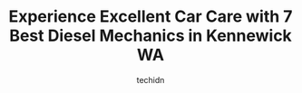---
layout: ampstory
image: https://images.unsplash.com/photo-1639928846412-63b3f15c6f21?ixlib=rb-4.0.3&ixid=MnwxMjA3fDB8MHxwaG90by1wYWdlfHx8fGVufDB8fHx8&auto=format&fit=crop&w=640&h=853&q=80
author: techidn
featured: false
description: Entrust your vehicle to the 7 best Diesel Mechanic in Kennewick WA, USA and experience the difference they can make. With their extensive knowledge, state-of-the-art facilities, and commitme
title: Experience Excellent Car Care with 7 Best Diesel Mechanics in Kennewick WA
cover:
   title: Experience Excellent Car Care with 7 Best Diesel Mechanics in Kennewick WA
   subtitle: Rickpate
   background: https://images.unsplash.com/photo-1639928846412-63b3f15c6f21?ixlib=rb-4.0.3&ixid=MnwxMjA3fDB8MHxwaG90by1wYWdlfHx8fGVufDB8fHx8&auto=format&fit=crop&w=640&h=853&q=80

pages: 
 - layout: thirds
   top: <h1>#1 Meyers Auto Tech</h1>
   bottom: "<p>I just had a new clutch put in my 08 Tacoma with 190k miles on it.  They did a great job and the service was second to none. Edwin and the technicians were awesome to wor</p>"
   background: https://www.knot35.com/toplist/wp-content/uploads/2023/06/best-diesel-mechanic-1-in-kennewick-wa-1685833550.jpeg
   backgroundblur: true
 - layout: thirds
   top: <h1>#2 360 Automotive & Repair</h1>
   bottom: "<p>6200 W Clearwater Ave, Kennewick, WA 99336, United States</p>"
   background: https://www.knot35.com/toplist/wp-content/uploads/2023/06/best-diesel-mechanic-2-in-kennewick-wa-1685833550.jpeg
   cta:
      link: https://www.knot35.com/toplist/experience-excellent-car-care-with-7-best-diesel-mechanics-in-kennewick-wa/
      text: Experience Excellent Car Care with 7 Best Diesel Mechanics in Kennewick WA
 - layout: thirds
   top: <h1>#3 Allied Automotive</h1>
   bottom: "<p>834 W Klamath Ave, Kennewick, WA 99336, United States</p>"
   background: https://www.knot35.com/toplist/wp-content/uploads/2023/06/best-diesel-mechanic-3-in-kennewick-wa-1685833550.jpeg
   cta:
      link: https://www.knot35.com/toplist/experience-excellent-car-care-with-7-best-diesel-mechanics-in-kennewick-wa/
      text: Experience Excellent Car Care with 7 Best Diesel Mechanics in Kennewick WA
 - layout: thirds
   top: <h1>#4 Motoring Services Auto Repair</h1>
   bottom: "<p>8920 W Victoria Ave, Kennewick, WA 99336, United States</p>"
   background: https://images.unsplash.com/photo-1620421680010-0766ff230392?ixlib=rb-4.0.3&ixid=MnwxMjA3fDB8MHxwaG90by1wYWdlfHx8fGVufDB8fHx8&auto=format&fit=crop&w=640&h=853&q=80
   cta:
      link: https://www.knot35.com/toplist/experience-excellent-car-care-with-7-best-diesel-mechanics-in-kennewick-wa/
      text: Experience Excellent Car Care with 7 Best Diesel Mechanics in Kennewick WA
 - layout: thirds
   top: <h1>#5 Platinum Automotive Services</h1>
   bottom: "<p>8504 W Clearwater Ave, Kennewick, WA 99336, United States</p>"
   background: https://images.unsplash.com/photo-1597773150796-e5c14ebecbf5?ixlib=rb-4.0.3&ixid=MnwxMjA3fDB8MHxwaG90by1wYWdlfHx8fGVufDB8fHx8&auto=format&fit=crop&w=640&h=853&q=80
   cta:
      link: https://www.knot35.com/toplist/experience-excellent-car-care-with-7-best-diesel-mechanics-in-kennewick-wa/
      text: Experience Excellent Car Care with 7 Best Diesel Mechanics in Kennewick WA
 - layout: thirds
   top: <h1>#6 509 Automotive Services</h1>
   bottom: "<p>121 S Ely St Building B, Kennewick, WA 99336, United States</p>"
   background: https://images.unsplash.com/photo-1489694553447-4c9339da310d?ixlib=rb-4.0.3&ixid=MnwxMjA3fDB8MHxwaG90by1wYWdlfHx8fGVufDB8fHx8&auto=format&fit=crop&w=640&h=853&q=80
   cta:
      link: https://www.knot35.com/toplist/experience-excellent-car-care-with-7-best-diesel-mechanics-in-kennewick-wa/
      text: Experience Excellent Car Care with 7 Best Diesel Mechanics in Kennewick WA
 - layout: thirds
   top: <h1>#7 USA Brake & Auto Repair</h1>
   bottom: "<p>3809 W Clearwater Ave, Kennewick, WA 99336, United States</p>"
   background: https://images.unsplash.com/photo-1553949345-eb786bb3f7ba?ixlib=rb-4.0.3&ixid=MnwxMjA3fDB8MHxwaG90by1wYWdlfHx8fGVufDB8fHx8&auto=format&fit=crop&w=640&h=853&q=80
   cta:
      link: https://www.knot35.com/toplist/experience-excellent-car-care-with-7-best-diesel-mechanics-in-kennewick-wa/
      text: Experience Excellent Car Care with 7 Best Diesel Mechanics in Kennewick WA
 - layout: thirds
   middle: Continue reading...
   background: https://images.unsplash.com/photo-1561679660-d00ee1e0dc8e?ixlib=rb-4.0.3&ixid=MnwxMjA3fDB8MHxwaG90by1wYWdlfHx8fGVufDB8fHx8&auto=format&fit=crop&w=640&h=853&q=80
   cta:
      link: https://www.knot35.com/toplist/experience-excellent-car-care-with-7-best-diesel-mechanics-in-kennewick-wa/
      text: Experience Excellent Car Care with 7 Best Diesel Mechanics in Kennewick WA
      
---